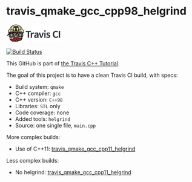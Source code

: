 # travis_qmake_gcc_cpp98_helgrind

[![Travis CI logo](TravisCI.png)](https://travis-ci.org)

[![Build Status](https://travis-ci.org/richelbilderbeek/travis_qmake_gcc_cpp98_helgrind.svg?branch=master)](https://travis-ci.org/richelbilderbeek/travis_qmake_gcc_cpp98_helgrind)

This GitHub is part of [the Travis C++ Tutorial](https://github.com/richelbilderbeek/travis_cpp_tutorial).

The goal of this project is to have a clean Travis CI build, with specs:
 * Build system: `qmake`
 * C++ compiler: `gcc`
 * C++ version: `C++98`
 * Libraries: `STL` only
 * Code coverage: none
 * Added tools: `helgrind`
 * Source: one single file, `main.cpp`

More complex builds:
 * Use of C++11: [travis_qmake_gcc_cpp11_helgrind](https://www.github.com/richelbilderbeek/travis_qmake_gcc_cpp11_helgrind)

Less complex builds:
 * No helgrind: [travis_qmake_gcc_cpp11_helgrind](https://www.github.com/richelbilderbeek/travis_qmake_gcc_cpp98)
